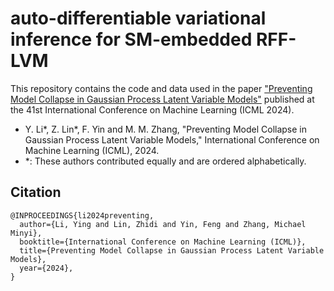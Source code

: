 # auto-differentiable variational inference for SM-embedded RFF-LVM

This repository contains the code and data used in the paper ["Preventing Model Collapse in Gaussian Process Latent Variable Models"](https://arxiv.org/abs/2404.01697) published at the 41st International Conference on Machine Learning (ICML 2024).
- Y. Li*, Z. Lin*, F. Yin and M. M. Zhang, "Preventing Model Collapse in Gaussian Process Latent Variable Models," International Conference on Machine Learning (ICML), 2024.
- *: These authors contributed equally and are ordered alphabetically.

## Citation
```
@INPROCEEDINGS{li2024preventing,  
  author={Li, Ying and Lin, Zhidi and Yin, Feng and Zhang, Michael Minyi},  
  booktitle={International Conference on Machine Learning (ICML)},   
  title={Preventing Model Collapse in Gaussian Process Latent Variable Models},   
  year={2024},  
}
```
